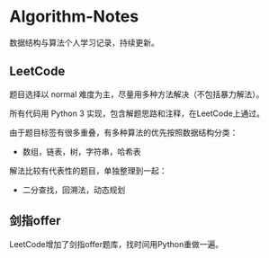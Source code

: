 # Algorithm-Notes

数据结构与算法个人学习记录，持续更新。

## LeetCode

题目选择以 normal 难度为主，尽量用多种方法解决（不包括暴力解法）。

所有代码用 Python 3 实现，包含解题思路和注释，在LeetCode上通过。

由于题目标签有很多重叠，有多种算法的优先按照数据结构分类：

+ 数组，链表，树，字符串，哈希表

解法比较有代表性的题目，单独整理到一起：

+ 二分查找，回溯法，动态规划



## 剑指offer

LeetCode增加了剑指offer题库，找时间用Python重做一遍。